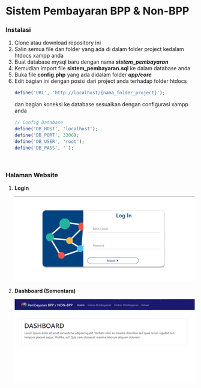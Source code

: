 # Sistem Pembayaran BPP & Non-BPP

### Instalasi
1. Clone atau download repository ini
2. Salin semua file dan folder yang ada di dalam folder project kedalam htdocs xampp anda
3. Buat database mysql baru dengan nama **_sistem_pembayaran_**
4. Kemudian import file **sistem_pembayaran.sql** ke dalam database anda
4. Buka file **config.php** yang ada didalam folder **_app/core_**
5. Edit bagian ini dengan posisi dari project anda terhadap folder htdocs
    ``` php
    define('URL', 'http://localhost/{nama_folder_project}');
    ```
    dan bagian koneksi ke database sesuaikan dengan configurasi xampp anda
    ```php
    // Config Database
    define('DB_HOST', 'localhost');
    define('DB_PORT', 3306);
    define('DB_USER', 'root');
    define('DB_PASS', '');
    ```
<br>

### Halaman Website
1. **Login**

    ![Login](/screenshot/login_img.png)

2. **Dashboard (Sementara)**

    ![Dashboard](/screenshot/dashboard_img.png)